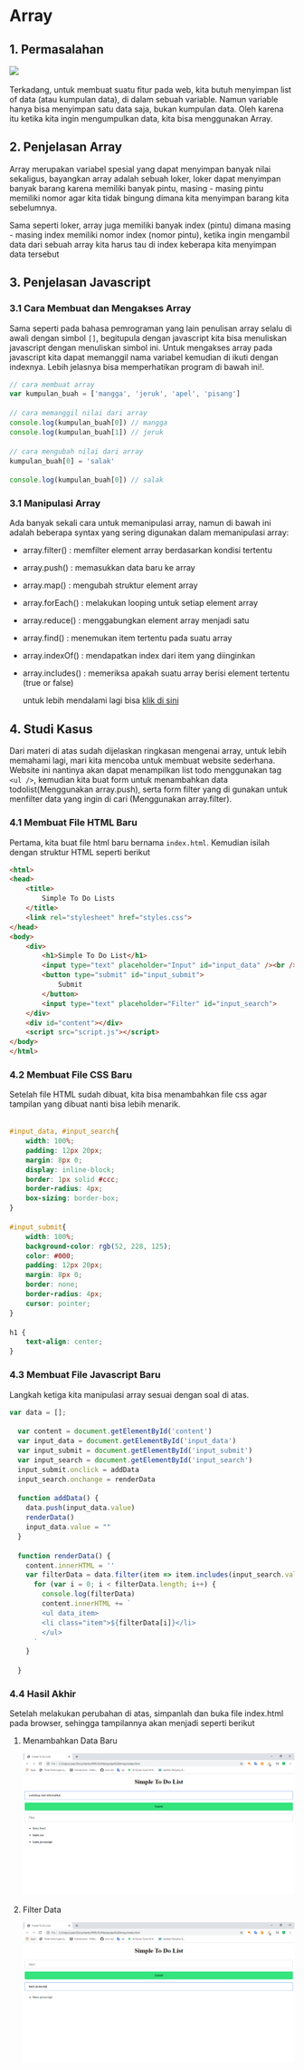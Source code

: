 # Array 

## 1. Permasalahan 

<img src="array.jpg" width="350" />

Terkadang, untuk membuat suatu fitur pada web, kita butuh menyimpan list of data (atau kumpulan data), di dalam sebuah variable. Namun variable hanya bisa menyimpan satu data saja, bukan kumpulan data. Oleh karena itu ketika kita ingin mengumpulkan data, kita bisa menggunakan Array. 

## 2. Penjelasan Array

Array merupakan variabel spesial yang dapat menyimpan banyak nilai sekaligus, bayangkan array adalah sebuah loker, loker dapat menyimpan banyak barang karena memiliki banyak pintu, masing - masing pintu memiliki nomor agar kita tidak bingung dimana kita menyimpan barang kita sebelumnya.

Sama seperti loker, array juga memiliki banyak index (pintu) dimana masing - masing index memiliki nomor index (nomor pintu), ketika ingin mengambil data dari sebuah array kita harus tau di index keberapa kita menyimpan data tersebut

## 3. Penjelasan Javascript

### 3.1 Cara Membuat dan Mengakses Array

Sama seperti pada bahasa pemrograman yang lain penulisan array selalu di awali dengan simbol `[]`, begitupula dengan javascript kita bisa menuliskan javascript dengan menuliskan simbol ini. Untuk mengakses array pada javascript kita dapat memanggil nama variabel kemudian di ikuti dengan indexnya. Lebih jelasnya bisa memperhatikan program di bawah ini!.

```javascript
// cara membuat array
var kumpulan_buah = ['mangga', 'jeruk', 'apel', 'pisang']

// cara memanggil nilai dari array
console.log(kumpulan_buah[0]) // mangga
console.log(kumpulan_buah[1]) // jeruk

// cara mengubah nilai dari array
kumpulan_buah[0] = 'salak'

console.log(kumpulan_buah[0]) // salak
```


### 3.1 Manipulasi Array

Ada banyak sekali cara untuk memanipulasi array, namun di bawah ini adalah beberapa syntax yang sering digunakan dalam memanipulasi array:

- array.filter() : memfilter element array berdasarkan kondisi tertentu

- array.push() : memasukkan data baru ke array

- array.map() : mengubah struktur element array

- array.forEach() : melakukan looping untuk setiap element array

- array.reduce() : menggabungkan element array menjadi satu

- array.find() : menemukan item tertentu pada suatu array

- array.indexOf() : mendapatkan index dari item yang diinginkan

- array.includes() : memeriksa apakah suatu array berisi element tertentu (true or false)

    untuk lebih mendalami lagi bisa  [klik di sini](https://www.w3schools.com/jsref/jsref_obj_array.asp)

## 4. Studi Kasus

Dari materi di atas sudah dijelaskan ringkasan mengenai array, untuk lebih memahami lagi, mari kita mencoba untuk membuat website sederhana. Website ini nantinya akan dapat menampilkan list todo menggunakan tag `<ul />`, kemudian kita buat form untuk menambahkan data todolist(Menggunakan array.push), serta form filter yang di gunakan untuk menfilter data yang ingin di cari (Menggunakan array.filter).

### 4.1 Membuat File HTML Baru

Pertama, kita buat file html baru bernama `index.html`. Kemudian isilah dengan struktur HTML seperti berikut

```html
<html>
<head>
    <title>
        Simple To Do Lists
    </title>
    <link rel="stylesheet" href="styles.css">
</head>
<body>
    <div>
        <h1>Simple To Do List</h1>
        <input type="text" placeholder="Input" id="input_data" /><br />
        <button type="submit" id="input_submit">
            Submit
        </button>
        <input type="text" placeholder="Filter" id="input_search">
    </div>
    <div id="content"></div>
    <script src="script.js"></script>
</body>
</html>
```

### 4.2 Membuat File CSS Baru

Setelah file HTML sudah dibuat, kita bisa menambahkan file css agar tampilan yang dibuat nanti bisa lebih menarik.

```css 

#input_data, #input_search{
    width: 100%;
    padding: 12px 20px;
    margin: 8px 0;
    display: inline-block;
    border: 1px solid #ccc;
    border-radius: 4px;
    box-sizing: border-box;
}

#input_submit{
    width: 100%;
    background-color: rgb(52, 228, 125);
    color: #000;
    padding: 12px 20px;
    margin: 8px 0;
    border: none;
    border-radius: 4px;
    cursor: pointer;
}

h1 {
    text-align: center;
}
```

### 4.3 Membuat File Javascript Baru

Langkah ketiga kita manipulasi array sesuai dengan soal di atas.

```javascript
var data = [];
  
  var content = document.getElementById('content')
  var input_data = document.getElementById('input_data')
  var input_submit = document.getElementById('input_submit')
  var input_search = document.getElementById('input_search')
  input_submit.onclick = addData
  input_search.onchange = renderData

  function addData() {
    data.push(input_data.value)
    renderData()
    input_data.value = ""
  }
  
  function renderData() {
    content.innerHTML = ''
    var filterData = data.filter(item => item.includes(input_search.value))
      for (var i = 0; i < filterData.length; i++) {
        console.log(filterData)
        content.innerHTML += `
        <ul data_item>
        <li class="item">${filterData[i]}</li>
        </ul>
      `
    }

  }

```

### 4.4 Hasil Akhir

Setelah melakukan perubahan di atas, simpanlah dan buka file index.html pada browser, sehingga tampilannya akan menjadi seperti berikut

1. Menambahkan Data Baru

    ![Menambahkan Data](array1.PNG)

2. Filter Data

    ![Filter Data](array2.PNG)
